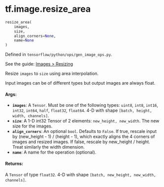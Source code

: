<div itemscope itemtype="http://developers.google.com/ReferenceObject">
<meta itemprop="name" content="tf.image.resize_area" />
</div>

# tf.image.resize_area

``` python
resize_area(
    images,
    size,
    align_corners=None,
    name=None
)
```



Defined in `tensorflow/python/ops/gen_image_ops.py`.

See the guide: [Images > Resizing](../../../../api_guides/python/image.md#Resizing)

Resize `images` to `size` using area interpolation.

Input images can be of different types but output images are always float.

#### Args:

* <b>`images`</b>: A `Tensor`. Must be one of the following types: `uint8`, `int8`, `int16`, `int32`, `int64`, `half`, `float32`, `float64`.
    4-D with shape `[batch, height, width, channels]`.
* <b>`size`</b>:  A 1-D int32 Tensor of 2 elements: `new_height, new_width`.  The
    new size for the images.
* <b>`align_corners`</b>: An optional `bool`. Defaults to `False`.
    If true, rescale input by (new_height - 1) / (height - 1), which
    exactly aligns the 4 corners of images and resized images. If false, rescale
    by new_height / height. Treat similarly the width dimension.
* <b>`name`</b>: A name for the operation (optional).


#### Returns:

  A `Tensor` of type `float32`. 4-D with shape
  `[batch, new_height, new_width, channels]`.